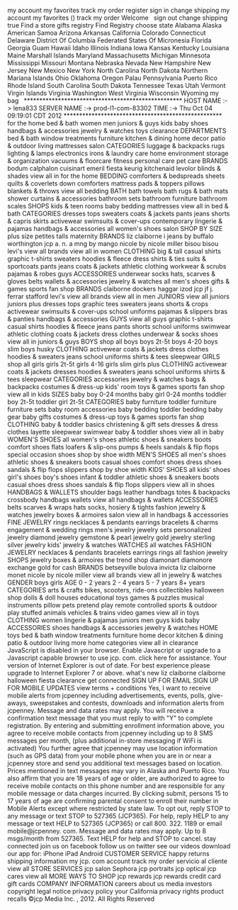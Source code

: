 my account my favorites track my order register sign in change shipping my account my favorites () track my order Welcome   sign out change shipping true Find a store gifts registry Find Registry choose state Alabama Alaska American Samoa Arizona Arkansas California Colorado Connecticut Delaware District Of Columbia Federated States Of Micronesia Florida Georgia Guam Hawaii Idaho Illinois Indiana Iowa Kansas Kentucky Louisiana Maine Marshall Islands Maryland Massachusetts Michigan Minnesota Mississippi Missouri Montana Nebraska Nevada New Hampshire New Jersey New Mexico New York North Carolina North Dakota Northern Mariana Islands Ohio Oklahoma Oregon Palau Pennsylvania Puerto Rico Rhode Island South Carolina South Dakota Tennessee Texas Utah Vermont Virgin Islands Virginia Washington West Virginia Wisconsin Wyoming my bag   \*\*\*\*\*\*\*\*\*\*\*\*\*\*\*\*\*\*\*\*\*\*\*\*\*\*\*\*\*\*\*\*\*\*\*\*\*\*\*\*\*\*\*\*\*\*\*\*\*\*\* HOST NAME :-> lena833 SERVER NAME :-> prod-l1-com-83302 TIME :-> Thu Oct 04 09:19:01 CDT 2012 \*\*\*\*\*\*\*\*\*\*\*\*\*\*\*\*\*\*\*\*\*\*\*\*\*\*\*\*\*\*\*\*\*\*\*\*\*\*\*\*\*\*\*\*\*\*\*\*\*\*\* for the home bed & bath women men juniors & guys kids baby shoes handbags & accessories jewelry & watches toys clearance DEPARTMENTS bed & bath window treatments furniture kitchen & dining home decor patio & outdoor living mattresses salon CATEGORIES luggage & backpacks rugs lighting & lamps electronics irons & laundry care home environment storage & organization vacuums & floorcare fitness personal care pet care BRANDS bodum calphalon cuisinart emeril fiesta keurig kitchenaid levolor blinds & shades view all in for the home BEDDING comforters & bedspreads sheets quilts & coverlets down comforters mattress pads & toppers pillows blankets & throws view all bedding BATH bath towels bath rugs & bath mats shower curtains & accessories bathroom sets bathroom furniture bathroom scales SHOPS kids & teen rooms baby bedding mattresses view all in bed & bath CATEGORIES dresses tops sweaters coats & jackets pants jeans shorts & capris skirts activewear swimsuits & cover-ups contemporary lingerie & pajamas handbags & accessories all women's shoes salon SHOP BY SIZE plus size petites talls maternity BRANDS liz claiborne i jeans by buffalo worthington jcp a. n. a mng by mango nicole by nicole miller bisou bisou levi's view all brands view all in women CLOTHING big & tall casual shirts graphic t-shirts sweaters hoodies & fleece dress shirts & ties suits & sportcoats pants jeans coats & jackets athletic clothing workwear & scrubs pajamas & robes guys ACCESSORIES underwear socks hats, scarves & gloves belts wallets & accessories jewelry & watches all men's shoes gifts & games sports fan shop BRANDS claiborne dockers haggar izod jcp jf j. ferrar stafford levi's view all brands view all in men JUNIORS view all juniors juniors plus dresses tops graphic tees sweaters jeans shorts & crops activewear swimsuits & cover-ups school uniforms pajamas & slippers bras & panties handbags & accessories GUYS view all guys graphic t-shirts casual shirts hoodies & fleece jeans pants shorts school uniforms swimwear athletic clothing coats & jackets dress clothes underwear & socks shoes view all in juniors & guys BOYS shop all boys boys 2t-5t boys 4-20 boys slim boys husky CLOTHING activewear coats & jackets dress clothes hoodies & sweaters jeans school uniforms shirts & tees sleepwear GIRLS shop all girls girls 2t-5t girls 4-16 girls slim girls plus CLOTHING activewear coats & jackets dresses hoodies & sweaters jeans school uniforms shirts & tees sleepwear CATEGORIES accessories jewelry & watches bags & backpacks costumes & dress-up kids' room toys & games sports fan shop view all in kids SIZES baby boy 0-24 months baby girl 0-24 months toddler boy 2t-5t toddler girl 2t-5t CATEGORIES baby furniture toddler furniture furniture sets baby room accessories baby bedding toddler bedding baby gear baby gifts costumes & dress-up toys & games sports fan shop CLOTHING baby & toddler basics christening & gift sets dresses & dress clothes layette sleepwear swimwear baby & toddler shoes view all in baby WOMEN'S SHOES all women's shoes athletic shoes & sneakers boots comfort shoes flats loafers & slip-ons pumps & heels sandals & flip flops special occasion shoes shop by shoe width MEN'S SHOES all men's shoes athletic shoes & sneakers boots casual shoes comfort shoes dress shoes sandals & flip flops slippers shop by shoe width KIDS' SHOES all kids' shoes girl's shoes boy's shoes infant & toddler athletic shoes & sneakers boots casual shoes dress shoes sandals & flip flops slippers view all in shoes HANDBAGS & WALLETS shoulder bags leather handbags totes & backpacks crossbody handbags wallets view all handbags & wallets ACCESSORIES belts scarves & wraps hats socks, hosiery & tights fashion jewelry & watches jewelry boxes & armoires salon view all in handbags & accessories FINE JEWELRY rings necklaces & pendants earrings bracelets & charms engagement & wedding rings men's jewelry jewelry sets personalized jewelry diamond jewelry gemstone & pearl jewelry gold jewelry sterling silver jewelry kids' jewelry & watches WATCHES all watches FASHION JEWELRY necklaces & pendants bracelets earrings rings all fashion jewelry SHOPS jewelry boxes & armoires the trend shop diamonart diamonore exchange gold for cash BRANDS betseyville bulova invicta liz claiborne monet nicole by nicole miller view all brands view all in jewelry & watches GENDER boys girls AGE 0 - 2 years 2 - 4 years 5 - 7 years 8+ years CATEGORIES arts & crafts bikes, scooters, ride-ons collectibles halloween shop dolls & doll houses educational toys games & puzzles musical instruments pillow pets pretend play remote controlled sports & outdoor play stuffed animals vehicles & trains video games view all in toys CLOTHING women lingerie & pajamas juniors men guys kids baby ACCESSORIES shoes handbags & accessories jewelry & watches HOME toys bed & bath window treatments furniture home decor kitchen & dining patio & outdoor living more home categories view all in clearance JavaScript is disabled in your browser. Enable Javascript or upgrade to a Javascript capable browser to use jcp. com. click here for assistance. Your version of Internet Explorer is out of date. For best experience please upgrade to Internet Explorer 7 or above. what's new liz claiborne claiborne halloween fiesta clearance get connected SIGN UP FOR EMAIL SIGN UP FOR MOBILE UPDATES view terms + conditions Yes, I want to receive mobile alerts from jcpenney including advertisements, events, polls, give-aways, sweepstakes and contests, downloads and information alerts from jcpenney. Message and data rates may apply. You will receive a confirmation text message that you must reply to with "Y" to complete registration. By entering and submitting enrollment information above, you agree to receive mobile contacts from jcpenney including up to 8 SMS messages per month, (plus additional in-store messaging if WiFi is activated) You further agree that jcpenney may use location information (such as GPS data) from your mobile phone when you are in or near a jcpenney store and send you additional text messages based on location. Prices mentioned in text messages may vary in Alaska and Puerto Rico. You also affirm that you are 18 years of age or older, are authorized to agree to receive mobile contacts on this phone number and are responsible for any mobile message or data charges incurred. By clicking submit, persons 15 to 17 years of age are confirming parental consent to enroll their number in Mobile Alerts except where restricted by state law. To opt out, reply STOP to any message or text STOP to 527365 (JCP365). For help, reply HELP to any message or text HELP to 527365 (JCP365) or call 800. 322. 1189 or email mobile@jcpenney. com. Message and data rates may apply. Up to 8 msgs/month from 527365. Text HELP for help and STOP to cancel. stay connected join us on facebook follow us on twitter see our videos download our app for: iPhone iPad Android CUSTOMER SERVICE happy returns shipping information my jcp. com account track my order servicio al cliente view all STORE SERVICES jcp salon Sephora jcp portraits jcp optical jcp cares view all MORE WAYS TO SHOP jcp rewards jcp rewards credit card gift cards COMPANY INFORMATION careers about us media investors copyright legal notice privacy policy your California privacy rights product recalls ©jcp Media Inc. , 2012. All Rights Reserved